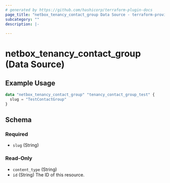 ```yaml
---
# generated by https://github.com/hashicorp/terraform-plugin-docs
page_title: "netbox_tenancy_contact_group Data Source - terraform-provider-netbox"
subcategory: ""
description: |-
  
---
```


# netbox_tenancy_contact_group (Data Source)



## Example Usage

```terraform
data "netbox_tenancy_contact_group" "tenancy_contact_group_test" {
  slug = "TestContactGroup"
}
```

<!-- schema generated by tfplugindocs -->
## Schema

### Required

- `slug` (String)

### Read-Only

- `content_type` (String)
- `id` (String) The ID of this resource.


